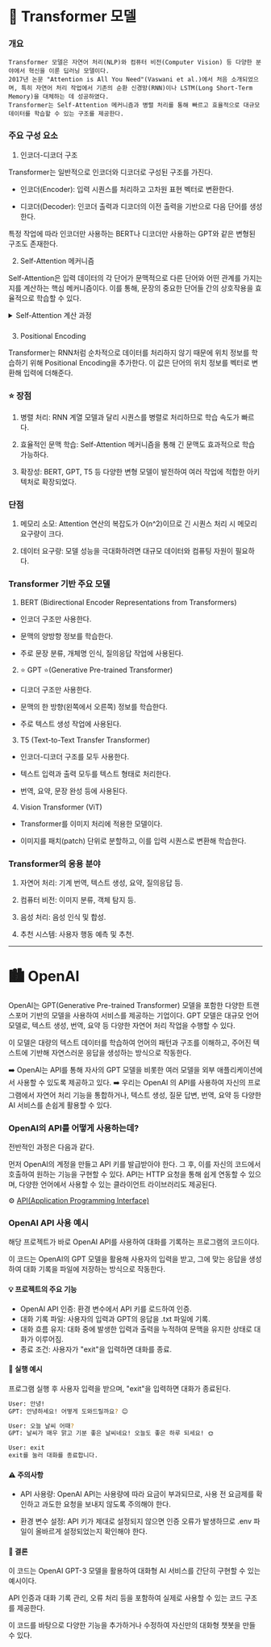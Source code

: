 # 🤖 Transformer 모델

### 개요
```
Transformer 모델은 자연어 처리(NLP)와 컴퓨터 비전(Computer Vision) 등 다양한 분야에서 혁신을 이룬 딥러닝 모델이다. 
2017년 논문 "Attention is All You Need"(Vaswani et al.)에서 처음 소개되었으며, 특히 자연어 처리 작업에서 기존의 순환 신경망(RNN)이나 LSTM(Long Short-Term Memory)을 대체하는 데 성공하였다.
Transformer는 Self-Attention 메커니즘과 병렬 처리를 통해 빠르고 효율적으로 대규모 데이터를 학습할 수 있는 구조를 제공한다.
```

### 주요 구성 요소

1. 인코더-디코더 구조

Transformer는 일반적으로 인코더와 디코더로 구성된 구조를 가진다.

- 인코더(Encoder): 입력 시퀀스를 처리하고 고차원 표현 벡터로 변환한다.

- 디코더(Decoder): 인코더 출력과 디코더의 이전 출력을 기반으로 다음 단어를 생성한다.

특정 작업에 따라 인코더만 사용하는 BERT나 디코더만 사용하는 GPT와 같은 변형된 구조도 존재한다.

2. Self-Attention 메커니즘

Self-Attention은 입력 데이터의 각 단어가 문맥적으로 다른 단어와 어떤 관계를 가지는지를 계산하는 핵심 메커니즘이다. 이를 통해, 문장의 중요한 단어들 간의 상호작용을 효율적으로 학습할 수 있다.

<details>
    <summary>
       Self-Attention 계산 과정
    </summary>

- Query(Q), Key(K), Value(V): 입력 데이터로부터 생성된 행렬이다.

- Attention 점수: Query와 Key 간의 내적(dot product)을 통해 유사도 점수를 계산한다.

- Softmax: 유사도 점수를 확률 분포로 변환한다.

- Weighted Sum: 확률 분포를 Value에 가중합하여 최종 출력을 생성한다.
  
</details>

###

3. Positional Encoding

Transformer는 RNN처럼 순차적으로 데이터를 처리하지 않기 때문에 위치 정보를 학습하기 위해 Positional Encoding을 추가한다. 이 값은 단어의 위치 정보를 벡터로 변환해 입력에 더해준다.

### ⭐️ 장점
1. 병렬 처리: RNN 계열 모델과 달리 시퀀스를 병렬로 처리하므로 학습 속도가 빠르다.

2. 효율적인 문맥 학습: Self-Attention 메커니즘을 통해 긴 문맥도 효과적으로 학습 가능하다.

3. 확장성: BERT, GPT, T5 등 다양한 변형 모델이 발전하여 여러 작업에 적합한 아키텍처로 확장되었다.

### 단점

1. 메모리 소모: Attention 연산의 복잡도가 O(n^2)이므로 긴 시퀀스 처리 시 메모리 요구량이 크다.

2. 데이터 요구량: 모델 성능을 극대화하려면 대규모 데이터와 컴퓨팅 자원이 필요하다.

### Transformer 기반 주요 모델

1. BERT (Bidirectional Encoder Representations from Transformers)

- 인코더 구조만 사용한다.

- 문맥의 양방향 정보를 학습한다.

- 주로 문장 분류, 개체명 인식, 질의응답 작업에 사용된다.

2. ⭐️ GPT ⭐️(Generative Pre-trained Transformer)

- 디코더 구조만 사용한다.

- 문맥의 한 방향(왼쪽에서 오른쪽) 정보를 학습한다.

- 주로 텍스트 생성 작업에 사용된다.

3. T5 (Text-to-Text Transfer Transformer)

- 인코더-디코더 구조를 모두 사용한다.

- 텍스트 입력과 출력 모두를 텍스트 형태로 처리한다.

- 번역, 요약, 문장 완성 등에 사용된다.

4. Vision Transformer (ViT)

- Transformer를 이미지 처리에 적용한 모델이다.

- 이미지를 패치(patch) 단위로 분할하고, 이를 입력 시퀀스로 변환해 학습한다.

### Transformer의 응용 분야

1. 자연어 처리: 기계 번역, 텍스트 생성, 요약, 질의응답 등.

2. 컴퓨터 비전: 이미지 분류, 객체 탐지 등.

3. 음성 처리: 음성 인식 및 합성.

4. 추천 시스템: 사용자 행동 예측 및 추천.

<hr>

# 🏙️ OpenAI

OpenAI는 GPT(Generative Pre-trained Transformer) 모델을 포함한 다양한 트랜스포머 기반의 모델을 사용하여 서비스를 제공하는 기업이다. 
GPT 모델은 대규모 언어 모델로, 텍스트 생성, 번역, 요약 등 다양한 자연어 처리 작업을 수행할 수 있다. 

이 모델은 대량의 텍스트 데이터를 학습하여 언어의 패턴과 구조를 이해하고, 주어진 텍스트에 기반해 자연스러운 응답을 생성하는 방식으로 작동한다.

➡️ OpenAI는 API를 통해 자사의 GPT 모델을 비롯한 여러 모델을 외부 애플리케이션에서 사용할 수 있도록 제공하고 있다.
➡️ 우리는 OpenAI 의 API를 사용하여 자신의 프로그램에서 자연어 처리 기능을 통합하거나, 텍스트 생성, 질문 답변, 번역, 요약 등 다양한 AI 서비스를 손쉽게 활용할 수 있다.

### OpenAI의 API를 어떻게 사용하는데?

전반적인 과정은 다음과 같다.

먼저 OpenAI의 계정을 만들고 API 키를 발급받아야 한다. 
그 후, 이를 자신의 코드에서 호출하여 원하는 기능을 구현할 수 있다. 
API는 HTTP 요청을 통해 쉽게 연동할 수 있으며, 다양한 언어에서 사용할 수 있는 클라이언트 라이브러리도 제공된다.

⚙️ [API(Application Programming Interface)](https://tpsdms12.tistory.com/148)

### OpenAI API 사용 예시

해당 프로젝트가 바로 OpenAI API를 사용하여 대화를 기록하는 프로그램의 코드이다.

이 코드는 OpenAI의 GPT 모델을 활용해 사용자의 입력을 받고, 그에 맞는 응답을 생성하여 대화 기록을 파일에 저장하는 방식으로 작동한다.

#### 💡 프로젝트의 주요 기능

- OpenAI API 인증: 환경 변수에서 API 키를 로드하여 인증.
- 대화 기록 파일: 사용자의 입력과 GPT의 응답을 .txt 파일에 기록.
- 대화 흐름 유지: 대화 중에 발생한 입력과 출력을 누적하여 문맥을 유지한 상태로 대화가 이루어짐.
- 종료 조건: 사용자가 "exit"을 입력하면 대화를 종료.

#### 💬 실행 예시

프로그램 실행 후 사용자 입력을 받으며, "exit"을 입력하면 대화가 종료된다.

```bash
User: 안녕!
GPT: 안녕하세요! 어떻게 도와드릴까요? 😊

User: 오늘 날씨 어때?
GPT: 날씨가 매우 맑고 기분 좋은 날씨네요! 오늘도 좋은 하루 되세요! 🌞

User: exit
exit를 눌러 대화를 종료합니다.
```

#### ⚠️ 주의사항
- API 사용량: OpenAI API는 사용량에 따라 요금이 부과되므로, 사용 전 요금제를 확인하고 과도한 요청을 보내지 않도록 주의해야 한다.

- 환경 변수 설정: API 키가 제대로 설정되지 않으면 인증 오류가 발생하므로 .env 파일이 올바르게 설정되었는지 확인해야 한다.

#### 📝 결론
이 코드는 OpenAI GPT-3 모델을 활용하여 대화형 AI 서비스를 간단히 구현할 수 있는 예시이다. 

API 인증과 대화 기록 관리, 오류 처리 등을 포함하여 실제로 사용할 수 있는 코드 구조를 제공한다.
 
이 코드를 바탕으로 다양한 기능을 추가하거나 수정하여 자신만의 대화형 챗봇을 만들 수 있다.
